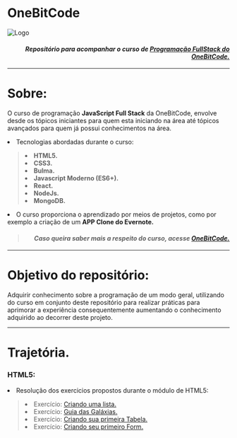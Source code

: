 # OneBitCode
![Logo](https://d15k2d11r6t6rl.cloudfront.net/public/users/Integrators/7ba73aaa-3da9-4cf1-abf2-ccc85dea5875/uid_3592131/logo-obc-2021-lightbg.png)

<i><h4 align='right'> Repositório para acompanhar o curso de <strong><a href='https://go.hotmart.com/J61015581D'> Programação FullStack do OneBitCode.</a></strong> </h4></i>

 ---

# Sobre:
 O curso de programação **JavaScript Full Stack** da OneBitCode, envolve desde os tópicos iniciantes para quem esta iniciando na área até tópicos avançados para quem já possui conhecimentos na área.
 <li> Tecnologias abordadas durante o curso:</li>
<p>
<strong>
    <blockquote>
        <li> HTML5. </li>
        <li> CSS3. </li>
        <li> Bulma. </li>
        <li> Javascript Moderno (ES6+). </li>
        <li> React. </li>
        <li> NodeJs. </li>
        <li> MongoDB. </li>
    </blockquote>
</strong>
</p>
<li> O curso proporciona o aprendizado por meios de projetos, como por exemplo a criação de um <strong>APP Clone do Evernote.</strong></li>


> <i><h4 align='right'> Caso queira saber mais a respeito do curso, acesse <strong><a href='https://go.hotmart.com/J61015581D'> OneBitCode.</a></strong></h4></i>


---

# Objetivo do repositório:
Adquirir conhecimento sobre a programação de um modo geral, utilizando do curso em conjunto deste repositório para realizar práticas para aprimorar a experiência consequentemente aumentando o conhecimento adquirido ao decorrer deste projeto.

---

# Trajetória.

 ### HTML5:
<p>
 <li> Resolução dos exercicios propostos durante o módulo de HTML5: </li>
</p>
<blockquote>
    <li>Exercício: <a href='html/Exercicio%20Listas.html'>Criando uma lista.</a></li>
    <li>Exercício: <a href='html/Exercicio%20Guia%20de%20Galaxias'> Guia das Galáxias. </a></li>
    <li>Exercício: <a href='html/Exercício%20Criando%20sua%20primeira%20Tabela.html'> Criando sua primeira Tabela. </a></li>
    <li>Exercício: <a href='html/Exercício%20Criando%20sua%20primeiro%20Form.html'> Criando seu primeiro Form. </a></li>
</blockquote>
